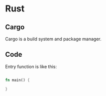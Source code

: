 # Rust 

## Cargo

Cargo is a build system and package manager.

## Code

Entry function is like this:

```rust

fn main() {

}
```